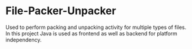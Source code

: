 # File-Packer-Unpacker
Used to perform packing and unpacking activity for multiple types of files. In this project Java is used as frontend as well as backend for platform independency.
